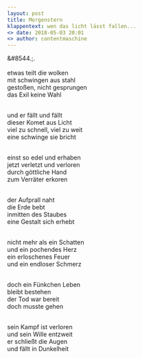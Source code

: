 ```yaml
---
layout: post
title: Morgenstern
klappentext: wen das licht lässt fallen...
<> date: 2018-05-03 20:01
<> author: contentmaschine
---
```

&#8544.;. <br> <br>
etwas teilt die wolken <br>
mit schwingen aus stahl <br>
gestoßen, nicht gesprungen <br>
das Exil keine Wahl <br> <br>

und er fällt und fällt <br>
dieser Komet aus Licht <br>
viel zu schnell, viel zu weit <br>
eine schwinge sie bricht <br> <br>

einst so edel und erhaben <br>
jetzt verletzt und verloren <br>
durch göttliche Hand <br>
zum Verräter erkoren <br> <br>

der Aufprall naht <br>
die Erde bebt <br>
inmitten des Staubes <br>
eine Gestalt sich erhebt <br> <br>

nicht mehr als ein Schatten <br>
und ein pochendes Herz <br>
ein erloschenes Feuer  <br>
und ein endloser Schmerz <br> <br>

doch ein Fünkchen Leben <br>
bleibt bestehen <br>
der Tod war bereit <br>
doch musste gehen <br> <br>

sein Kampf ist verloren <br>
und sein Wille entzweit <br>
er schließt die Augen <br>
und fällt in Dunkelheit <br> <br>
